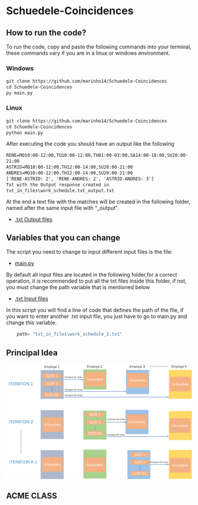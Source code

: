 # Schuedele-Coincidences

## How to run the code? 

To run the code, copy and paste the following commands into your terminal, these commands vary if you are in a linux or windows environment.

### Windows

```shell
git clone https://github.com/marinho14/Schuedele-Coincidences
cd Schuedele-Coincidences
py main.py
```

### Linux

```shell
git clone https://github.com/marinho14/Schuedele-Coincidences
cd Schuedele-Coincidences
python main.py
```

After executing the code you should have an output like the following

```console
RENE=MO10:00-12:00,TU10:00-12:00,TH01:00-03:00,SA14:00-18:00,SU20:00- 21:00
ASTRID=MO10:00-12:00,TH12:00-14:00,SU20:00-21:00
ANDRES=MO10:00-12:00,TH12:00-14:00,SU20:00-21:00
['RENE-ASTRID: 2', 'RENE-ANDRES: 2', 'ASTRID-ANDRES: 3']
Txt with the Output response created in txt_in_files\work_schedule.txt_output.txt
```
At the end a text file with the matches will be created in the following folder, named after the same input file with "_output".

- [.txt Output files](txt_out_files)

## Variables that you can change

The script you need to change to input different input files is the file:

- [main.py](main.py)


By default all input files are located in the following folder,for a correct operation, it is recommended to put all the txt files inside this folder, if not, you must change the path variable that is mentioned below

- [.txt Input files](txt_in_files)

In this script you will find a line of code that defines the path of the file, if you want to enter another .txt input file, you just have to go to main.py and change this variable.



```python
    path= "txt_in_files\work_schedule_2.txt"
```

## Principal Idea

<p align="center" > 
   <img src=Images/Explication.jpg>
</p>


## ACME CLASS
